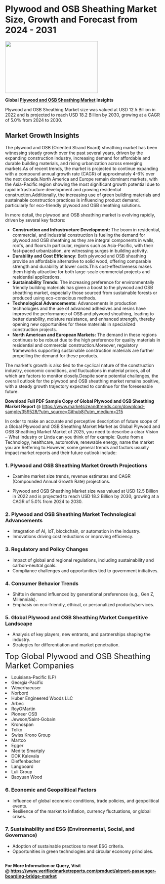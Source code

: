 <H1>Plywood and OSB Sheathing Market Size, Growth and Forecast from 2024 - 2031</H1><img class="aligncenter size-medium wp-image-584254" src="https://thirdeyenews.in/wp-content/uploads/2024/09/Global-Market-Research-300x168.jpeg" alt="" width="300" height="168" /><p><strong>Global&nbsp;<a href="https://www.marketsizeandtrends.com/download-sample/359528/?utm_source=Github8j?utm_medium=215">Plywood and OSB Sheathing Market</a> Insights</strong></p><p>Plywood and OSB Sheathing Market size was valued at USD 12.5 Billion in 2022 and is projected to reach USD 18.2 Billion by 2030, growing at a CAGR of 5.0% from 2024 to 2030.</p><p><h2>Market Growth Insights</h2> <p>The plywood and OSB (Oriented Strand Board) sheathing market has been witnessing steady growth over the past several years, driven by the expanding construction industry, increasing demand for affordable and durable building materials, and rising urbanization across emerging markets.As of recent trends, the market is projected to continue expanding with a compound annual growth rate (CAGR) of approximately 4-6% over the next decade.North America and Europe remain dominant markets, with the Asia-Pacific region showing the most significant growth potential due to rapid infrastructure development and growing residential construction.Additionally, the increasing use of green building materials and sustainable construction practices is influencing product demand, particularly for eco-friendly plywood and OSB sheathing solutions.</p> <p>In more detail, the plywood and OSB sheathing market is evolving rapidly, driven by several key factors:</p> <ul> <li><strong>Construction and Infrastructure Development:</strong> The boom in residential, commercial, and industrial construction is fueling the demand for plywood and OSB sheathing as they are integral components in walls, roofs, and floors.In particular, regions such as Asia-Pacific, with their fast-paced urbanization, are witnessing surges in building activity.</li> <li><strong>Durability and Cost Efficiency:</strong> Both plywood and OSB sheathing provide an affordable alternative to solid wood, offering comparable strength and durability at lower costs.This cost-effectiveness makes them highly attractive for both large-scale commercial projects and residential applications.</li> <li><strong>Sustainability Trends:</strong> The increasing preference for environmentally friendly building materials has given a boost to the plywood and OSB sheathing market, especially those sourced from sustainable forests or produced using eco-conscious methods.</li> <li><strong>Technological Advancements:</strong> Advancements in production technologies and the use of advanced adhesives and resins have improved the performance of OSB and plywood sheathing, leading to better durability, moisture resistance, and enhanced strength, thereby opening new opportunities for these materials in specialized construction projects.</li> <li><strong>North American and European Markets:</strong> The demand in these regions continues to be robust due to the high preference for quality materials in residential and commercial construction.Moreover, regulatory frameworks supporting sustainable construction materials are further propelling the demand for these products.</li> </ul> <p>The market's growth is also tied to the cyclical nature of the construction industry, economic conditions, and fluctuations in material prices, all of which are factors to monitor closely.Despite some potential challenges, the overall outlook for the plywood and OSB sheathing market remains positive, with a steady growth trajectory expected to continue for the foreseeable future.</p> <p></p><p><span class=""><strong>Download Full PDF Sample Copy of Global Plywood and OSB Sheathing Market Report</strong> @ <a href="https://www.marketsizeandtrends.com/download-sample/359528/?utm_source=Github8j?utm_medium=215" target="_blank">https://www.marketsizeandtrends.com/download-sample/359528/?utm_source=Github8j?utm_medium=215</a></span></p><p>In order to make an accurate and perceptive description of future scope of a Global&nbsp;Plywood and OSB Sheathing Market Market as Global&nbsp;Plywood and OSB Sheathing Market Market of 2025, you need to describe a clear Vision &ndash; What Industry or Linda can you think of for example: Quote from a Technology, healthcare, automotive, renewable energy, name the market you are Reffering to.However, some general trends and factors usually impact market reports and their future outlook include:</p><h3>1.&nbsp;<strong>Plywood and OSB Sheathing Market Growth Projections</strong></h3><ul><li>Examine market size trends, revenue estimates and CAGR (Compounded Annual Growth Rate) projections.</li><li><p>Plywood and OSB Sheathing Market size was valued at USD 12.5 Billion in 2022 and is projected to reach USD 18.2 Billion by 2030, growing at a CAGR of 5.0% from 2024 to 2030.</p></li></ul><h3>2.&nbsp;<strong>Plywood and OSB Sheathing Market Technological Advancements</strong></h3><ul><li>Integration of AI, IoT, blockchain, or automation in the industry.</li><li>Innovations driving cost reductions or improving efficiency.</li></ul><h3>3.&nbsp;<strong>Regulatory and Policy Changes</strong></h3><ul><li>Impact of global and regional regulations, including sustainability and carbon-neutral goals.</li><li>Compliance challenges and opportunities tied to government initiatives.</li></ul><h3>4.&nbsp;<strong>Consumer Behavior Trends</strong></h3><ul><li>Shifts in demand influenced by generational preferences (e.g., Gen Z, Millennials).</li><li>Emphasis on eco-friendly, ethical, or personalized products/services.</li></ul><h3>5.&nbsp;<strong>Global Plywood and OSB Sheathing Market Competitive Landscape</strong></h3><ul><li>Analysis of key players, new entrants, and partnerships shaping the industry.</li><li>Strategies for differentiation and market penetration.</li></ul><p data-pm-slice="1 1 []"><span style="color: inherit; font-family: inherit; font-size: 25px;">Top Global Plywood and OSB Sheathing Market Companies</span></p><div class="" data-test-id=""><p><li>Louisiana-Pacific (LP)</li><li> Georgia-Pacific</li><li> Weyerhaeuser</li><li> Norbord</li><li> Huber Engineered Woods LLC</li><li> Arbec</li><li> RoyOMartin</li><li> Pioneer OSB</li><li> Jewson/Saint-Gobain</li><li> Kronospan</li><li> Tolko</li><li> Swiss Krono Group</li><li> Martco</li><li> Egger</li><li> Medite Smartply</li><li> DOK Kalevala</li><li> Dieffenbacher</li><li> Langboard</li><li> Luli Group</li><li> Baoyuan Wood</li></p></div><h3>6.&nbsp;<strong>Economic and Geopolitical Factors</strong></h3><ul><li>Influence of global economic conditions, trade policies, and geopolitical events.</li><li>Resilience of the market to inflation, currency fluctuations, or global crises.</li></ul><h3>7.&nbsp;<strong>Sustainability and ESG (Environmental, Social, and Governance)</strong></h3><ul><li>Adoption of sustainable practices to meet ESG criteria.</li><li>Opportunities in green technologies and circular economy principles.</li></ul><h2><strong style="font-size: 14px;">For More Information or Query, Visit @&nbsp;</strong><a style="background-color: #ffffff; font-size: 14px;" href="https://www.marketsizeandtrends.com/report/plywood-and-osb-sheathing-market/" target="_blank">https://www.verifiedmarketreports.com/product/airport-passenger-boarding-bridge-market</a></h2>